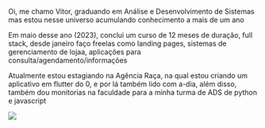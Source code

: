 <p>Oi, me chamo Vitor, graduando em Análise e Desenvolvimento de Sistemas mas estou nesse universo acumulando conhecimento a mais de um ano</p>
<p>Em maio desse ano (2023), conclui um curso de 12 meses de duração, full stack, desde janeiro faço freelas como landing pages, sistemas de gerenciamento de lojaa, aplicações para consulta/agendamento/informações</p>
<p>Atualmente estou estagiando na Agência Raça, na qual estou criando um aplicativo em flutter do 0, e por lá também lido com a-dia, além disso, também dou monitorias na faculdade para a minha turma de ADS de python e javascript</p>
<a href="www.linkedin.com/in/vitorlichoti" target="_blank"><img src="https://img.shields.io/badge/-LinkedIn-%230077B5?style=for-the-badge&logo=linkedin&logoColor=white" target="_blank"></a>

